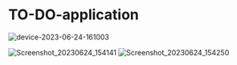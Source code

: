 # TO-DO-application
![device-2023-06-24-161003](https://github.com/ShubhamKJ123/TO-DO-application/assets/122920531/b12a8d0f-84ac-467f-a0a3-27e38c410a2c)

![Screenshot_20230624_154141](https://github.com/ShubhamKJ123/TO-DO-application/assets/122920531/258ec09b-aff3-4855-830f-f28f8f81185e) ![Screenshot_20230624_154250](https://github.com/ShubhamKJ123/TO-DO-application/assets/122920531/27a20f0f-1e00-4e4e-aa8a-ac98e6cc375e)
